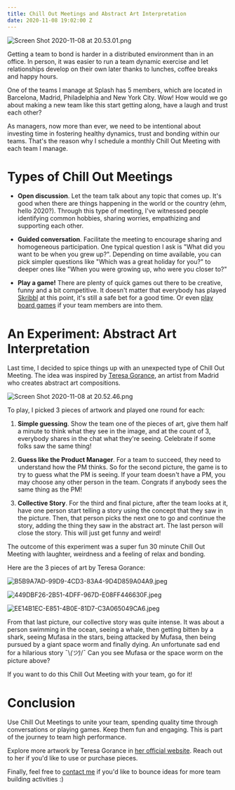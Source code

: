 ```yaml
---
title: Chill Out Meetings and Abstract Art Interpretation
date: 2020-11-08 19:02:00 Z
---
```


![Screen Shot 2020-11-08 at 20.53.01.png](/uploads/Screen%20Shot%202020-11-08%20at%2020.53.01.png)

Getting a team to bond is harder in a distributed environment than in an office. In person, it was easier to run a team dynamic exercise and let relationships develop on their own later thanks to lunches, coffee breaks and happy hours.

One of the teams I manage at Splash has 5 members, which are located in Barcelona, Madrid, Philadelphia and New York City. Wow! How would we go about making a new team like this start getting along, have a laugh and trust each other?

As managers, now more than ever, we need to be intentional about investing time in fostering healthy dynamics, trust and bonding within our teams. That's the reason why I schedule a monthly Chill Out Meeting with each team I manage.

# Types of Chill Out Meetings

* **Open discussion**. Let the team talk about any topic that comes up. It's good when there are things happening in the world or the country (ehm, hello 2020?). Through this type of meeting, I've witnessed people identifying common hobbies, sharing worries, empathizing and supporting each other.

* **Guided conversation**. Facilitate the meeting to encourage sharing and homogeneous participation. One typical question I ask is "What did you want to be when you grew up?". Depending on time available, you can pick simpler questions like "Which was a great holiday for you?" to deeper ones like "When you were growing up, who were you closer to?"

* **Play a game!** There are plenty of quick games out there to be creative, funny and a bit competitive. It doesn't matter that everybody has played [Skribbl](https://skribbl.io/) at this point, it's still a safe bet for a good time. Or even [play board games](https://en.boardgamearena.com/) if your team members are into them.

# An Experiment: Abstract Art Interpretation

Last time, I decided to spice things up with an unexpected type of Chill Out Meeting. The idea was inspired by [Teresa Gorance](https://teresagorance.wixsite.com/teresagorance/a-b-o-u-t), an artist from Madrid who creates abstract art compositions.

![Screen Shot 2020-11-08 at 20.52.46.png](/uploads/Screen%20Shot%202020-11-08%20at%2020.52.46.png)

To play, I picked 3 pieces of artwork and played one round for each:

1. **Simple guessing**. Show the team one of the pieces of art, give them half a minute to think what they see in the image, and at the count of 3, everybody shares in the chat what they're seeing. Celebrate if some folks saw the same thing!

2. **Guess like the Product Manager**. For a team to succeed, they need to understand how the PM thinks. So for the second picture, the game is to try to guess what the PM is seeing. If your team doesn't have a PM, you may choose any other person in the team. Congrats if anybody sees the same thing as the PM!

3. **Collective Story**. For the third and final picture, after the team looks at it, have one person start telling a story using the concept that they saw in the picture. Then, that person picks the next one to go and continue the story, adding the thing they saw in the abstract art. The last person will close the story. This will just get funny and weird!

The outcome of this experiment was a super fun 30 minute Chill Out Meeting with laughter, weirdness and a feeling of relax and bonding.

Here are the 3 pieces of art by Teresa Gorance:

![B5B9A7AD-99D9-4CD3-83A4-9D4D859A04A9.jpeg](/uploads/B5B9A7AD-99D9-4CD3-83A4-9D4D859A04A9.jpeg)

![449DBF26-2B51-4DFF-967D-E08FF446630F.jpeg](/uploads/449DBF26-2B51-4DFF-967D-E08FF446630F.jpeg)

![EE14B1EC-E851-4B0E-81D7-C3A065049CA6.jpeg](/uploads/EE14B1EC-E851-4B0E-81D7-C3A065049CA6.jpeg)

From that last picture, our collective story was quite intense. It was about a person swimming in the ocean, seeing a whale, then getting bitten by a shark, seeing Mufasa in the stars, being attacked by Mufasa, then being pursued by a giant space worm and finally dying. An unfortunate sad end for a hilarious story ¯\\*(ツ)*/¯ Can you see Mufasa or the space worm on the picture above?

If you want to do this Chill Out Meeting with your team, go for it!

# Conclusion

Use Chill Out Meetings to unite your team, spending quality time through conversations or playing games. Keep them fun and engaging. This is part of the journey to team high performance.

Explore more artwork by Teresa Gorance in [her official website](https://teresagorance.wixsite.com/teresagorance). Reach out to her if you'd like to use or purchase pieces.

Finally, feel free to [contact me](https://www.linkedin.com/in/guillermodlpa/) if you'd like to bounce ideas for more team building activities :)